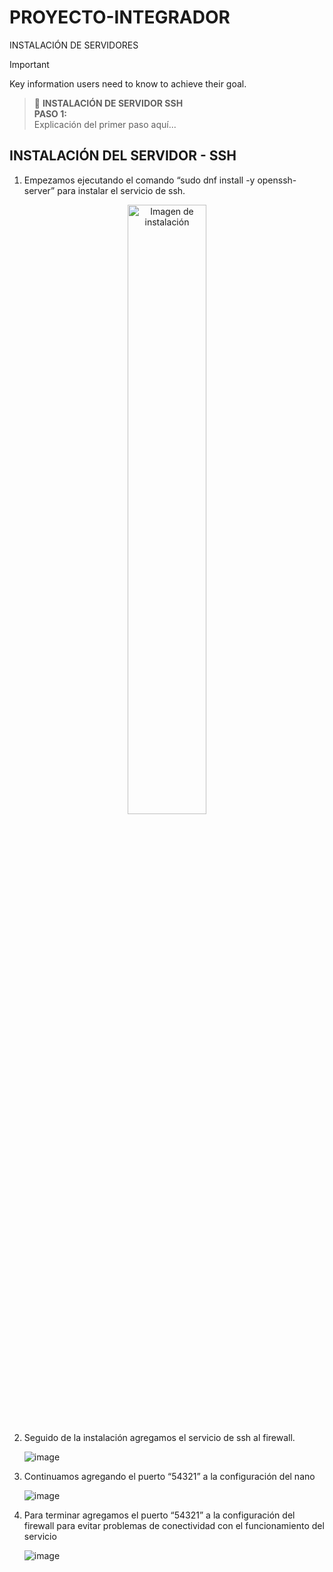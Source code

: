 # PROYECTO-INTEGRADOR
INSTALACIÓN DE SERVIDORES


> [!IMPORTANT]
> Key information users need to know to achieve their goal.

> 🚀 **INSTALACIÓN DE SERVIDOR SSH**  
> **PASO 1:**  
> Explicación del primer paso aquí...




## INSTALACIÓN DEL SERVIDOR - SSH
1. Empezamos ejecutando el comando “sudo dnf install -y openssh-server” para instalar el servicio de ssh.

<p align="center">
  <img src="https://github.com/user-attachments/assets/713117f6-4b29-4253-aefe-6f64cf2d3994" alt="Imagen de instalación" width="50%">
</p>


2. Seguido de la instalación agregamos el servicio de ssh al firewall.

   ![image](https://github.com/user-attachments/assets/89db1527-5dfd-4685-b9a4-a1cab7be229e)

3. Continuamos agregando el puerto “54321” a la configuración del nano

   ![image](https://github.com/user-attachments/assets/d39b6840-63a5-4353-b1f8-09cf82e780d8)

4. Para terminar agregamos el puerto “54321” a la configuración del firewall para evitar problemas de conectividad con el funcionamiento del servicio

   ![image](https://github.com/user-attachments/assets/9f1496a9-d567-4b7e-af44-928bc3acd3be)
